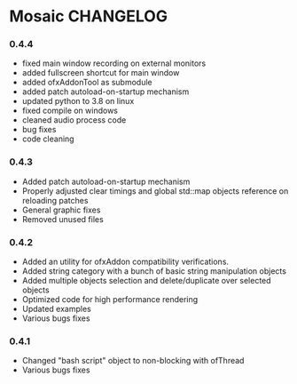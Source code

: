 # Mosaic CHANGELOG

### 0.4.4
- fixed main window recording on external monitors
- added fullscreen shortcut for main window
- added ofxAddonTool as submodule
- added patch autoload-on-startup mechanism
- updated python to 3.8 on linux
- fixed compile on windows
- cleaned audio process code
- bug fixes
- code cleaning

### 0.4.3
- Added patch autoload-on-startup mechanism
- Properly adjusted clear timings and global std::map objects reference on reloading patches
- General graphic fixes
- Removed unused files

### 0.4.2
- Added an utility for ofxAddon compatibility verifications.
- Added string category with a bunch of basic string manipulation objects
- Added multiple objects selection and delete/duplicate over selected objects
- Optimized code for high performance rendering
- Updated examples
- Various bugs fixes

### 0.4.1

- Changed "bash script" object to non-blocking with ofThread
- Various bugs fixes
